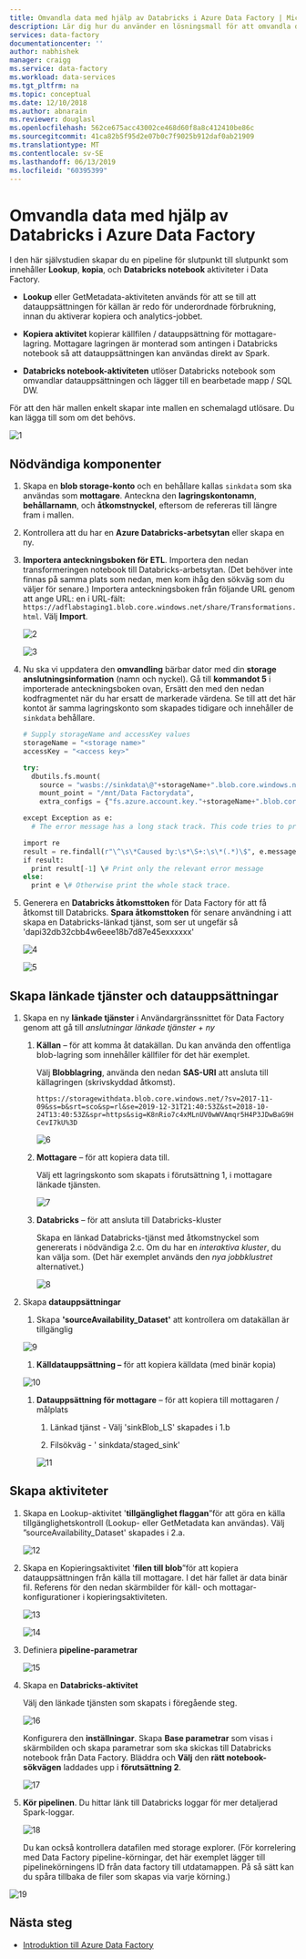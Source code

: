 ```yaml
---
title: Omvandla data med hjälp av Databricks i Azure Data Factory | Microsoft Docs
description: Lär dig hur du använder en lösningsmall för att omvandla data med hjälp av en Databricks notebook i Azure Data Factory.
services: data-factory
documentationcenter: ''
author: nabhishek
manager: craigg
ms.service: data-factory
ms.workload: data-services
ms.tgt_pltfrm: na
ms.topic: conceptual
ms.date: 12/10/2018
ms.author: abnarain
ms.reviewer: douglasl
ms.openlocfilehash: 562ce675acc43002ce468d60f8a8c412410be86c
ms.sourcegitcommit: 41ca82b5f95d2e07b0c7f9025b912daf0ab21909
ms.translationtype: MT
ms.contentlocale: sv-SE
ms.lasthandoff: 06/13/2019
ms.locfileid: "60395399"
---
```

# <a name="transform-data-by-using-databricks-in-azure-data-factory"></a>Omvandla data med hjälp av Databricks i Azure Data Factory

I den här självstudien skapar du en pipeline för slutpunkt till slutpunkt som innehåller **Lookup**, **kopia**, och **Databricks notebook** aktiviteter i Data Factory.

-   **Lookup** eller GetMetadata-aktiviteten används för att se till att datauppsättningen för källan är redo för underordnade förbrukning, innan du aktiverar kopiera och analytics-jobbet.

-   **Kopiera aktivitet** kopierar källfilen / datauppsättning för mottagare-lagring. Mottagare lagringen är monterad som antingen i Databricks notebook så att datauppsättningen kan användas direkt av Spark.

-   **Databricks notebook-aktiviteten** utlöser Databricks notebook som omvandlar datauppsättningen och lägger till en bearbetade mapp / SQL DW.

För att den här mallen enkelt skapar inte mallen en schemalagd utlösare. Du kan lägga till som om det behövs.

![1](media/solution-template-Databricks-notebook/Databricks-tutorial-image01.png)

## <a name="prerequisites"></a>Nödvändiga komponenter

1.  Skapa en **blob storage-konto** och en behållare kallas `sinkdata` som ska användas som **mottagare**. Anteckna den **lagringskontonamn**, **behållarnamn**, och **åtkomstnyckel**, eftersom de refereras till längre fram i mallen.

2.  Kontrollera att du har en **Azure Databricks-arbetsytan** eller skapa en ny.

1.  **Importera anteckningsboken för ETL**. Importera den nedan transformeringen notebook till Databricks-arbetsytan. (Det behöver inte finnas på samma plats som nedan, men kom ihåg den sökväg som du väljer för senare.) Importera anteckningsboken från följande URL genom att ange URL: en i URL-fält: `https://adflabstaging1.blob.core.windows.net/share/Transformations.html`. Välj **Import**.

    ![2](media/solution-template-Databricks-notebook/Databricks-tutorial-image02.png)

    ![3](media/solution-template-Databricks-notebook/Databricks-tutorial-image03.png)  

1.  Nu ska vi uppdatera den **omvandling** bärbar dator med din **storage anslutningsinformation** (namn och nyckel). Gå till **kommandot 5** i importerade anteckningsboken ovan, Ersätt den med den nedan kodfragmentet när du har ersatt de markerade värdena. Se till att det här kontot är samma lagringskonto som skapades tidigare och innehåller de `sinkdata` behållare.

    ```python
    # Supply storageName and accessKey values  
    storageName = "<storage name>"  
    accessKey = "<access key>"  

    try:  
      dbutils.fs.mount(  
        source = "wasbs://sinkdata\@"+storageName+".blob.core.windows.net/",  
        mount_point = "/mnt/Data Factorydata",  
        extra_configs = {"fs.azure.account.key."+storageName+".blob.core.windows.net": accessKey})  

    except Exception as e:  
      # The error message has a long stack track. This code tries to print just the relevant line indicating what failed.

    import re
    result = re.findall(r"\^\s\*Caused by:\s*\S+:\s\*(.*)\$", e.message, flags=re.MULTILINE)
    if result:
      print result[-1] \# Print only the relevant error message
    else:  
      print e \# Otherwise print the whole stack trace.  
    ```

1.  Generera en **Databricks åtkomsttoken** för Data Factory för att få åtkomst till Databricks. **Spara åtkomsttoken** för senare användning i att skapa en Databricks-länkad tjänst, som ser ut ungefär så 'dapi32db32cbb4w6eee18b7d87e45exxxxxx'

    ![4](media/solution-template-Databricks-notebook/Databricks-tutorial-image04.png)

    ![5](media/solution-template-Databricks-notebook/Databricks-tutorial-image05.png)

## <a name="create-linked-services-and-datasets"></a>Skapa länkade tjänster och datauppsättningar

1.  Skapa en ny **länkade tjänster** i Användargränssnittet för Data Factory genom att gå till *anslutningar länkade tjänster + ny*

    1.  **Källan** – för att komma åt datakällan. Du kan använda den offentliga blob-lagring som innehåller källfiler för det här exemplet.

        Välj **Blobblagring**, använda den nedan **SAS-URI** att ansluta till källagringen (skrivskyddad åtkomst).

        `https://storagewithdata.blob.core.windows.net/?sv=2017-11-09&ss=b&srt=sco&sp=rl&se=2019-12-31T21:40:53Z&st=2018-10-24T13:40:53Z&spr=https&sig=K8nRio7c4xMLnUV0wWVAmqr5H4P3JDwBaG9HCevI7kU%3D`

        ![6](media/solution-template-Databricks-notebook/Databricks-tutorial-image06.png)

    1.  **Mottagare** – för att kopiera data till.

        Välj ett lagringskonto som skapats i förutsättning 1, i mottagare länkade tjänsten.

        ![7](media/solution-template-Databricks-notebook/Databricks-tutorial-image07.png)

    1.  **Databricks** – för att ansluta till Databricks-kluster

        Skapa en länkad Databricks-tjänst med åtkomstnyckel som genererats i nödvändiga 2.c. Om du har en *interaktiva kluster*, du kan välja som. (Det här exemplet används den *nya jobbklustret* alternativet.)

        ![8](media/solution-template-Databricks-notebook/Databricks-tutorial-image08.png)

2.  Skapa **datauppsättningar**

    1.  Skapa **'sourceAvailability_Dataset'** att kontrollera om datakällan är tillgänglig

    ![9](media/solution-template-Databricks-notebook/Databricks-tutorial-image09.png)

    1.  **Källdatauppsättning –** för att kopiera källdata (med binär kopia)

    ![10](media/solution-template-Databricks-notebook/Databricks-tutorial-image10.png)

    1.  **Datauppsättning för mottagare** – för att kopiera till mottagaren / målplats

        1.  Länkad tjänst - Välj 'sinkBlob_LS' skapades i 1.b

        2.  Filsökväg - ' sinkdata/staged_sink'

        ![11](media/solution-template-Databricks-notebook/Databricks-tutorial-image11.png)

## <a name="create-activities"></a>Skapa aktiviteter

1.  Skapa en Lookup-aktivitet '**tillgänglighet flaggan**”för att göra en källa tillgänglighetskontroll (Lookup- eller GetMetadata kan användas). Välj ”sourceAvailability_Dataset' skapades i 2.a.

    ![12](media/solution-template-Databricks-notebook/Databricks-tutorial-image12.png)

1.  Skapa en Kopieringsaktivitet '**filen till blob**”för att kopiera datauppsättningen från källa till mottagare. I det här fallet är data binär fil. Referens för den nedan skärmbilder för käll- och mottagar-konfigurationer i kopieringsaktiviteten.

    ![13](media/solution-template-Databricks-notebook/Databricks-tutorial-image13.png)

    ![14](media/solution-template-Databricks-notebook/Databricks-tutorial-image14.png)

1.  Definiera **pipeline-parametrar**

    ![15](media/solution-template-Databricks-notebook/Databricks-tutorial-image15.png)

1.  Skapa en **Databricks-aktivitet**

    Välj den länkade tjänsten som skapats i föregående steg.

    ![16](media/solution-template-Databricks-notebook/Databricks-tutorial-image16.png)

    Konfigurera den **inställningar**. Skapa **Base parametrar** som visas i skärmbilden och skapa parametrar som ska skickas till Databricks notebook från Data Factory. Bläddra och **Välj** den **rätt notebook-sökvägen** laddades upp i **förutsättning 2**.

    ![17](media/solution-template-Databricks-notebook/Databricks-tutorial-image17.png)

1.  **Kör pipelinen**. Du hittar länk till Databricks loggar för mer detaljerad Spark-loggar.

    ![18](media/solution-template-Databricks-notebook/Databricks-tutorial-image18.png)

    Du kan också kontrollera datafilen med storage explorer. (För korrelering med Data Factory pipeline-körningar, det här exemplet lägger till pipelinekörningens ID från data factory till utdatamappen. På så sätt kan du spåra tillbaka de filer som skapas via varje körning.)

![19](media/solution-template-Databricks-notebook/Databricks-tutorial-image19.png)

## <a name="next-steps"></a>Nästa steg

- [Introduktion till Azure Data Factory](introduction.md)
